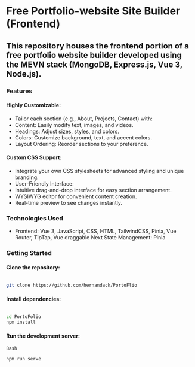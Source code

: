 # Free Portfolio-website Site Builder (Frontend)

## This repository houses the frontend portion of a free portfolio website builder developed using the MEVN stack (MongoDB, Express.js, Vue 3, Node.js).

### Features

#### Highly Customizable:
- Tailor each section (e.g., About, Projects, Contact) with:
- Content: Easily modify text, images, and videos.
- Headings: Adjust sizes, styles, and colors.
- Colors: Customize background, text, and accent colors.
- Layout Ordering: Reorder sections to your preference.

#### Custom CSS Support:
- Integrate your own CSS stylesheets for advanced styling and unique branding.
- User-Friendly Interface:
- Intuitive drag-and-drop interface for easy section arrangement.
- WYSIWYG editor for convenient content creation.
- Real-time preview to see changes instantly.

### Technologies Used
- Frontend: Vue 3, JavaScript, CSS, HTML, TailwindCSS, Pinia, Vue Router, TipTap, Vue draggable Next
State Management: Pinia

### Getting Started

#### Clone the repository:

```Bash

git clone https://github.com/hernandack/PortoFlio
```

#### Install dependencies:

```Bash

cd PortoFolio
npm install
```

#### Run the development server:
```
Bash

npm run serve 
```
